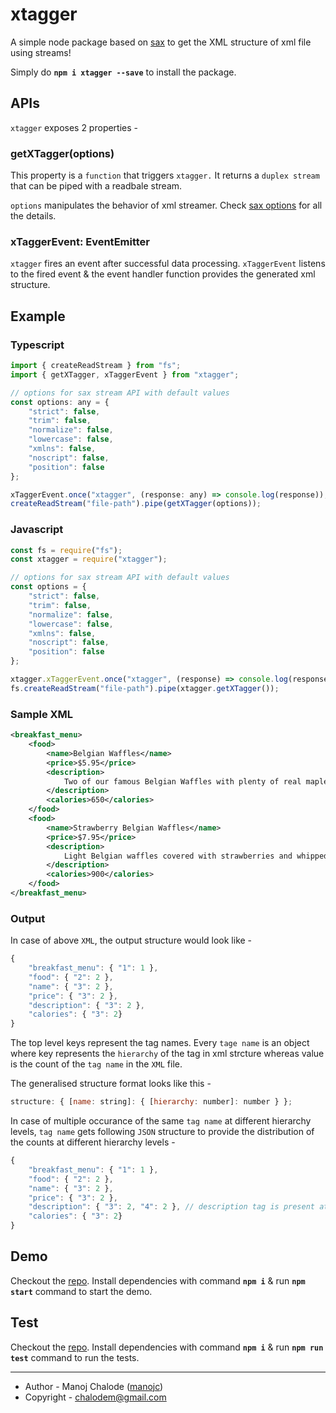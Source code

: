 # xtagger

A simple node package based on [sax](https://www.npmjs.com/package/sax) to get the XML structure of xml file using streams!

Simply do **`npm i xtagger --save`** to install the package.

## APIs

`xtagger` exposes 2 properties -

### **getXTagger(options)**

This property is a `function` that triggers `xtagger.` It returns a `duplex stream` that can be piped with a readbale stream.

`options` manipulates the behavior of xml streamer. Check [sax options](https://www.npmjs.com/package/sax#arguments) for all the details.

### xTaggerEvent: EventEmitter

`xtagger` fires an event after successful data processing. `xTaggerEvent` listens to the fired event & the event handler function provides the generated xml structure.

## Example

### Typescript

```javascript
import { createReadStream } from "fs";
import { getXTagger, xTaggerEvent } from "xtagger";

// options for sax stream API with default values
const options: any = {
    "strict": false,
    "trim": false,
    "normalize": false,
    "lowercase": false,
    "xmlns": false,
    "noscript": false,
    "position": false
};

xTaggerEvent.once("xtagger", (response: any) => console.log(response));
createReadStream("file-path").pipe(getXTagger(options));
```

### Javascript

```javascript
const fs = require("fs");
const xtagger = require("xtagger");

// options for sax stream API with default values
const options = {
    "strict": false,
    "trim": false,
    "normalize": false,
    "lowercase": false,
    "xmlns": false,
    "noscript": false,
    "position": false
};

xtagger.xTaggerEvent.once("xtagger", (response) => console.log(response));
fs.createReadStream("file-path").pipe(xtagger.getXTagger());
```

### Sample XML

```xml
<breakfast_menu>
    <food>
        <name>Belgian Waffles</name>
        <price>$5.95</price>
        <description>
            Two of our famous Belgian Waffles with plenty of real maple syrup
        </description>
        <calories>650</calories>
    </food>
    <food>
        <name>Strawberry Belgian Waffles</name>
        <price>$7.95</price>
        <description>
            Light Belgian waffles covered with strawberries and whipped cream
        </description>
        <calories>900</calories>
    </food>
</breakfast_menu>
```

### Output

In case of above `XML`, the output structure would look like -

```javascript
{
    "breakfast_menu": { "1": 1 },
    "food": { "2": 2 },
    "name": { "3": 2 },
    "price": { "3": 2 },
    "description": { "3": 2 },
    "calories": { "3": 2}
}
```

The top level keys represent the tag names. Every `tage name` is an object where key represents the `hierarchy` of the tag in xml strcture whereas value is the count of the `tag name` in the `XML` file.

The generalised structure format looks like this -

```javascript
structure: { [name: string]: { [hierarchy: number]: number } };
```

In case of multiple occurance of the same `tag name` at different hierarchy levels, `tag name` gets following `JSON` structure to provide the distribution of the counts at different hierarchy levels -

```javascript
{
    "breakfast_menu": { "1": 1 },
    "food": { "2": 2 },
    "name": { "3": 2 },
    "price": { "3": 2 },
    "description": { "3": 2, "4": 2 }, // description tag is present at level 3 & 4
    "calories": { "3": 2}
}
```

## Demo

Checkout the [repo](https://github.com/manojc/xtagger). Install dependencies with command **`npm i`** & run **`npm start`** command to start the demo.

## Test

Checkout the [repo](https://github.com/manojc/xtagger). Install dependencies with command **`npm i`** & run **`npm run test`** command to run the tests.

---

- Author - Manoj Chalode ([manojc](https://github.com/manojc))
- Copyright - chalodem@gmail.com